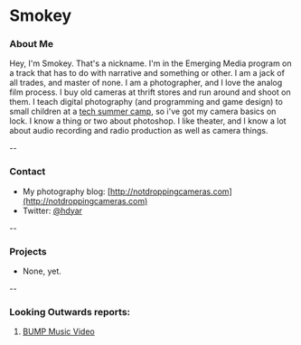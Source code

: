 # Smokey

### About Me

Hey, I'm Smokey. That's a nickname. I'm in the Emerging Media program on a track that has to do with narrative and something or other. I am a jack of all trades, and master of none. I am a photographer, and I love the analog film process. I buy old cameras at thrift stores and run around and shoot on them. I teach digital photography (and programming and game design) to small children at a [tech summer camp](http://idtech.com), so i've got my camera basics on lock. I know a thing or two about photoshop. I like theater, and I know a lot about audio recording and radio production as well as camera things.

--
### Contact

* My photography blog: [http://notdroppingcameras.com](http://notdroppingcameras.com)
* Twitter: [@hdyar](http://twitter.com/hdyar)

-- 
### Projects

* None, yet.

--
### Looking Outwards reports: 

1. [BUMP Music Video](LookingForward/1-BumpMusicVideo.md)
